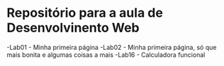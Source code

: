 # Repositório para a aula de Desenvolvinento Web
-Lab01 - Minha primeira página
-Lab02 - Minha primeira página, só que mais bonita e algumas coisas a mais
-Lab16 - Calculadora funcional
